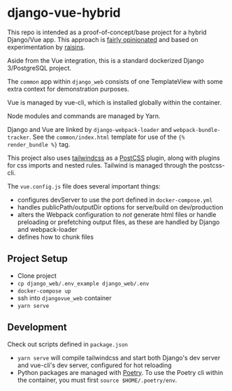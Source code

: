 # django-vue-hybrid

This repo is intended as a proof-of-concept/base project for a hybrid Django/Vue app. This approach is [fairly opinionated](https://gist.github.com/Raisins/d3b437a76f84829f1582e7f806f044d5) and based on experimentation by [raisins](https://github.com/Raisins).

Aside from the Vue integration, this is a standard dockerized Django 3/PostgreSQL project.

The `common` app within `django_web` consists of one TemplateView with some extra context for demonstration purposes.

Vue is managed by vue-cli, which is installed globally within the container.

Node modules and commands are managed by Yarn.

Django and Vue are linked by `django-webpack-loader` and `webpack-bundle-tracker`. See the `common/index.html` template for use of the `{% render_bundle %}` tag.

This project also uses [tailwindcss](https://tailwindcss.com/docs) as a [PostCSS](https://postcss.org/) plugin, along with plugins for css imports and nested rules. Tailwind is managed through the postcss-cli.

The `vue.config.js` file does several important things:
- configures devServer to use the port defined in `docker-compose.yml`
- handles publicPath/outputDir options for serve/build on dev/production
- alters the Webpack configuration to _not_ generate html files or handle preloading or prefetching output files, as these are handled by Django and webpack-loader
- defines how to chunk files

## Project Setup

- Clone project
- `cp django_web/.env_example django_web/.env`
- `docker-compose up`
- ssh into `djangovue_web` container
- `yarn serve`

## Development
Check out scripts defined in `package.json`

- `yarn serve` will compile tailwindcss and start both Django's dev server and vue-cli's dev server, configured for hot reloading
- Python packages are managed with [Poetry](https://python-poetry.org/). To use the Poetry cli within the container, you must first `source $HOME/.poetry/env`.
